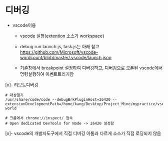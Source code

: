 # 디버깅

- vscode이용 
  - vscode 실행(extention 소스가 workspace)
  - debug run
    launch.js, task.js는 아래 참고
    https://github.com/Microsoft/vscode-wordcount/blob/master/.vscode/launch.json

  - 기존창에서 breakpoint 설정하여 디버깅하고,
    디버깅으로 오픈된 vscode에서 명령실행하여 이벤트트리거함

[x]- 리모트디버깅

  ``` 
  # 대상열기
  /usr/share/code/code --debugBrkPluginHost=26420 --extensionDevelopmentPath=/home/kang/Desktop/Project_Mine/mypractice/vscode_extention/hello-world

  # 크롬에서 chrome://inspect/ 접속
  # Open dedicated DevTools for Node -> 26420 설정함
  ```

[x]- vscode의 개발자도구에서 직접 디버깅
  아톰과 다르게 소스가 직접 로딩되지 않음
